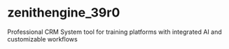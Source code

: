 # zenithengine_39r0
Professional CRM System tool for training platforms with integrated AI and customizable workflows
